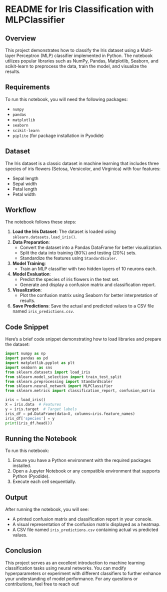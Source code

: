 # README for Iris Classification with MLPClassifier

## Overview

This project demonstrates how to classify the Iris dataset using a Multi-layer Perceptron (MLP) classifier implemented in Python. The notebook utilizes popular libraries such as NumPy, Pandas, Matplotlib, Seaborn, and scikit-learn to preprocess the data, train the model, and visualize the results.

## Requirements

To run this notebook, you will need the following packages:

- `numpy`
- `pandas`
- `matplotlib`
- `seaborn`
- `scikit-learn`
- `piplite` (for package installation in Pyodide)


## Dataset

The Iris dataset is a classic dataset in machine learning that includes three species of iris flowers (Setosa, Versicolor, and Virginica) with four features:

- Sepal length
- Sepal width
- Petal length
- Petal width

## Workflow

The notebook follows these steps:

1. **Load the Iris Dataset**: The dataset is loaded using `sklearn.datasets.load_iris()`.
2. **Data Preparation**:
   - Convert the dataset into a Pandas DataFrame for better visualization.
   - Split the data into training (80%) and testing (20%) sets.
   - Standardize the features using `StandardScaler`.
3. **Model Training**:
   - Train an MLP classifier with two hidden layers of 10 neurons each.
4. **Model Evaluation**:
   - Predict the species of iris flowers in the test set.
   - Generate and display a confusion matrix and classification report.
5. **Visualization**:
   - Plot the confusion matrix using Seaborn for better interpretation of results.
6. **Save Predictions**: Save the actual and predicted values to a CSV file named `iris_predictions.csv`.

## Code Snippet

Here’s a brief code snippet demonstrating how to load libraries and prepare the dataset:

```python
import numpy as np
import pandas as pd
import matplotlib.pyplot as plt
import seaborn as sns
from sklearn.datasets import load_iris
from sklearn.model_selection import train_test_split
from sklearn.preprocessing import StandardScaler
from sklearn.neural_network import MLPClassifier
from sklearn.metrics import classification_report, confusion_matrix

iris = load_iris()
X = iris.data  # Features
y = iris.target  # Target labels
iris_df = pd.DataFrame(data=X, columns=iris.feature_names)
iris_df['species'] = y
print(iris_df.head())
```

## Running the Notebook

To run this notebook:

1. Ensure you have a Python environment with the required packages installed.
2. Open a Jupyter Notebook or any compatible environment that supports Python (Pyodide).
3. Execute each cell sequentially.

## Output

After running the notebook, you will see:

- A printed confusion matrix and classification report in your console.
- A visual representation of the confusion matrix displayed as a heatmap.
- A CSV file named `iris_predictions.csv` containing actual vs predicted values.

## Conclusion

This project serves as an excellent introduction to machine learning classification tasks using neural networks. You can modify hyperparameters or experiment with different classifiers to further enhance your understanding of model performance.
For any questions or contributions, feel free to reach out!
